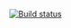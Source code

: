 [![Build status](https://ci.appveyor.com/api/projects/status/082ee7xfuoy5ojgo?svg=true)](https://ci.appveyor.com/project/ViktoriaMasl/pageobjects)
